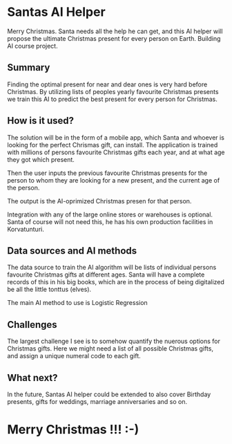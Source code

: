 
# Santas AI Helper

Merry Christmas. Santa needs all the help he can get, and this AI helper will propose the ultimate Christmas present for every person on Earth.
Building AI course project.

## Summary

Finding the optimal present for near and dear ones is very hard before Christmas. By utilizing lists of peoples yearly favourite Christmas presents we train this AI to predict the best present for every person for Christmas. 

## How is it used?

The solution will be in the form of a mobile app, which Santa and whoever is looking for the perfect Chrismas gift, can install. The application is trained with millions of persons favourite Christmas gifts each year, and at what age they got which present.

Then the user inputs the previous favourite Christmas presents for the person to whom they are looking for a new present, and the current age of the person.

The output is the AI-oprimized Christmas presen for that person.

Integration with any of the large online stores or warehouses is optional. Santa of course will not need this, he has his own production facilities in Korvatunturi.

## Data sources and AI methods

The data source to train the AI algorithm will be lists of individual persons favourite Christmas gifts at different ages. Santa will have a complete records of this in his big books, which are in the process of being digitalized be all the little tonttus (elves).

The main AI method to use is Logistic Regression

## Challenges

The largest challenge I see is to somehow quantify the nuerous options for Christmas gifts. Here we might need a list of all possible Christmas gifts, and assign a unique numeral code to each gift.

## What next?

In the future, Santas AI helper could be extended to also cover Birthday presents, gifts for weddings, marriage anniversaries and so on.

# Merry Christmas !!! :-)
